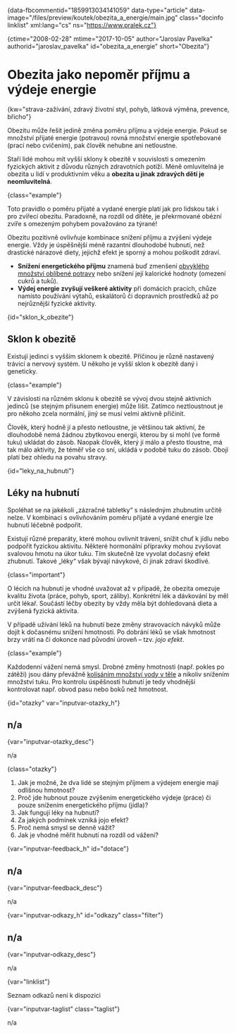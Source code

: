 
{data-fbcommentid="1859913034141059" data-type="article" data-image="/files/preview/koutek/obezita\_a\_energie/main.jpg" class="docinfo linklist" xml:lang="cs" ns="https://www.pralek.cz"}

{ctime="2008-02-28" mtime="2017-10-05" author="Jaroslav Pavelka" authorid="jaroslav\_pavelka" id="obezita\_a_energie" short="Obezita"}

# Obezita jako nepoměr příjmu a výdeje energie

<!-- generated attribute kw by user_updatekw.sh on 2020-08-04, do not edit -->

{kw="strava-zažívání, zdravý životní styl, pohyb, látková výměna, prevence, břicho"}

Obezitu může řešit jedině změna poměru příjmu a výdeje energie. Pokud se množství přijaté energie (potravou) rovná množství energie spotřebované (prací nebo cvičením), pak člověk nehubne ani netloustne.

Staří lidé mohou mít vyšší sklony k obezitě v souvislosti s omezením fyzických aktivit z důvodu různých zdravotních potíží. Méně omluvitelná je obezita u lidí v produktivním věku a **obezita u jinak zdravých dětí je neomluvitelná**.

{class="example"}

Toto pravidlo o poměru přijaté a vydané energie platí jak pro lidskou tak i pro zvířecí obezitu. Paradoxně, na rozdíl od dítěte, je překrmované obézní zvíře s omezeným pohybem považováno za týrané!

Obezitu pozitivně ovlivňuje kombinace snížení příjmu a zvýšení výdeje energie. Vždy je úspěšnější méně razantní dlouhodobé hubnutí, než drastické nárazové diety, jejichž efekt je sporný a mohou poškodit zdraví.

  * **Snížení energetického příjmu** znamená buď zmenšení [obvyklého množství oblíbené potravy][1] nebo snížení její kalorické hodnoty (omezení cukrů a tuků).
  * **Výdej energie zvyšují veškeré aktivity** při domácích pracích, chůze namísto používání výtahů, eskalátorů či dopravních prostředků až po nejrůznější fyzické aktivity.

{id="sklon\_k\_obezite"}

## Sklon k obezitě

Existují jedinci s vyšším sklonem k obezitě. Příčinou je různě nastavený trávicí a nervový systém. U někoho je vyšší sklon k obezitě daný i geneticky.

{class="example"}

V závislosti na různém sklonu k obezitě se vývoj dvou stejně aktivních jedinců (se stejným přísunem energie) může lišit. Zatímco neztloustnout je pro někoho zcela normální, jiný se musí velmi aktivně přičinit.

Člověk, který hodně jí a přesto netloustne, je většinou tak aktivní, že dlouhodobě nemá žádnou zbytkovou energii, kterou by si mohl (ve formě tuku) ukládat do zásob. Naopak člověk, který jí málo a přesto tloustne, má tak málo aktivity, že téměř vše co sní, ukládá v podobě tuku do zásob. Obojí platí bez ohledu na povahu stravy.

{id="leky\_na\_hubnuti"}

## Léky na hubnutí

Spoléhat se na jakékoli „zázračné tabletky“ s následným zhubnutím určitě nelze. V kombinaci s ovlivňováním poměru přijaté a vydané energie lze hubnutí léčebně podpořit.

Existují různé preparáty, které mohou ovlivnit trávení, snížit chuť k jídlu nebo podpořit fyzickou aktivitu. Některé hormonální přípravky mohou zvyšovat svalovou hmotu na úkor tuku. Tím skutečně lze vyvolat dočasný efekt zhubnutí. Takové „léky“ však bývají návykové, či jinak zdraví škodlivé.

{class="important"}

O lécích na hubnutí je vhodné uvažovat až v případě, že obezita omezuje kvalitu života (práce, pohyb, sport, záliby). Konkrétní lék a dávkování by měl určit lékař. Součástí léčby obezity by vždy měla být dohledovaná dieta a zvýšená fyzická aktivita.

V případě užívání léků na hubnutí beze změny stravovacích návyků může dojít k dočasnému snížení hmotnosti. Po dobrání léků se však hmotnost brzy vrátí na či dokonce nad původní úroveň – tzv. _jojo efekt_.

{class="example"}

Každodenní vážení nemá smysl. Drobné změny hmotnosti (např. pokles po zátěži) jsou dány převážně [kolísáním množství vody v těle][2] a nikoliv snížením množství tuku. Pro kontrolu úspěšnosti hubnutí je tedy vhodnější kontrolovat např. obvod pasu nebo boků než hmotnost.

{id="otazky" var="inputvar-otazky_h"}

## n/a

{var="inputvar-otazky_desc"}

n/a

{class="otazky"}

  1. Jak je možné, že dva lidé se stejným příjmem a výdejem energie mají odlišnou hmotnost?
  2. Proč jde hubnout pouze zvýšením energetického výdeje (práce) či pouze snížením energetického příjmu (jídla)?
  3. Jak fungují léky na hubnutí?
  4. Za jakých podmínek vzniká jojo efekt?
  5. Proč nemá smysl se denně vážit?
  6. Jak je vhodné měřit hubnutí na rozdíl od vážení?

{var="inputvar-feedback_h" id="dotace"}

## n/a

{var="inputvar-feedback_desc"}

n/a

{var="inputvar-odkazy_h" id="odkazy" class="filter"}

## n/a

{var="inputvar-odkazy_desc"}

n/a

{var="linklist"}

Seznam odkazů není k dispozici

{var="inputvar-taglist" class="taglist"}

n/a

 [1]: stravovaci_navyky
 [2]: prijem_tekutin

